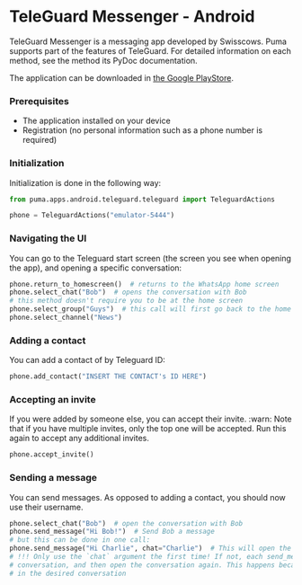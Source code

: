 # TeleGuard Messenger - Android

TeleGuard Messenger is a messaging app developed by Swisscows.
Puma supports part of the features of TeleGuard.
For detailed information on each method, see the method its PyDoc documentation.

The application can be downloaded in 
[the Google PlayStore](https://play.google.com/store/apps/details?id=ch.swisscows.messenger.teleguardapp).

### Prerequisites

- The application installed on your device
- Registration (no personal information such as a phone number is required)

### Initialization

Initialization is done in the following way:

```python
from puma.apps.android.teleguard.teleguard import TeleguardActions

phone = TeleguardActions("emulator-5444")
```

### Navigating the UI

You can go to the Teleguard start screen (the screen you see when opening the app), and opening a specific conversation:

```python
phone.return_to_homescreen()  # returns to the WhatsApp home screen
phone.select_chat("Bob")  # opens the conversation with Bob
# this method doesn't require you to be at the home screen
phone.select_group("Guys")  # this call will first go back to the home screen, then open the other conversation
phone.select_channel("News")
```

### Adding a contact
You can add a contact of by Teleguard ID:
```python
phone.add_contact("INSERT THE CONTACT's ID HERE")
```

### Accepting an invite
If you were added by someone else, you can accept their invite. 
:warn: Note that if you have multiple invites, only the top one will be accepted. Run this again to accept any
additional invites. 
```python
phone.accept_invite()
```

### Sending a message

You can send messages. As opposed to adding a contact, you should now use their username.

```python
phone.select_chat("Bob")  # open the conversation with Bob 
phone.send_message("Hi Bob!")  # Send Bob a message
# but this can be done in one call:
phone.send_message("Hi Charlie", chat="Charlie")  # This will open the charlie conversation, then send the message
# !!! Only use the `chat` argument the first time! If not, each send_message call will first exit the current
# conversation, and then open the conversation again. This happens because Puma cannot detect whether you're already
# in the desired conversation
```
